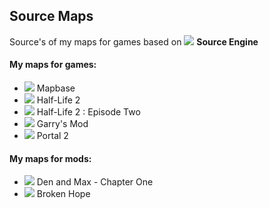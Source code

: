## Source Maps
Source's of my maps for games based on ![](https://cdn.discordapp.com/attachments/619231812987650059/665236031737692161/sourceengine.png) **Source Engine**

#### My maps for games:

* ![](https://cdn.discordapp.com/attachments/619231812987650059/685045052614901776/mapbase.png) Mapbase
* ![](https://cdn.discordapp.com/attachments/619231812987650059/685042062436990996/hl2.png) Half-Life 2
* ![](https://cdn.discordapp.com/attachments/619231812987650059/685042062436990996/hl2.png) Half-Life 2 : Episode Two
* ![](https://cdn.discordapp.com/attachments/619231812987650059/665236779489689610/gmod.png) Garry's Mod
* ![](https://cdn.discordapp.com/attachments/619231812987650059/665240182999744513/portal2.png) Portal 2




#### My maps for mods:

* ![](https://cdn.discordapp.com/attachments/619231812987650059/665237600566771753/dam_logo.png) Den and Max - Chapter One
* ![](https://cdn.discordapp.com/attachments/619231812987650059/692447927544578098/brokenhope.png) Broken Hope
